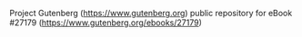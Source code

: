Project Gutenberg (https://www.gutenberg.org) public repository for eBook #27179 (https://www.gutenberg.org/ebooks/27179)
